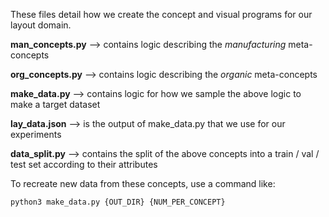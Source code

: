 
These files detail how we create the concept and visual programs for our layout domain.

**man_concepts.py** --> contains logic describing the *manufacturing* meta-concepts

**org_concepts.py** --> contains logic describing the *organic* meta-concepts 

**make_data.py** --> contains logic for how we sample the above logic to make a target dataset

**lay_data.json** --> is the output of make_data.py that we use for our experiments

**data_split.py** --> contains the split of the above concepts into a train / val / test set according to their attributes

To recreate new data from these concepts, use a command like:

```
python3 make_data.py {OUT_DIR} {NUM_PER_CONCEPT}
```